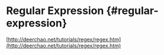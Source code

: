 # Regular Expression {#regular-expression}

[http://deerchao.net/tutorials/regex/regex.htm](http://deerchao.net/tutorials/regex/regex.htm)